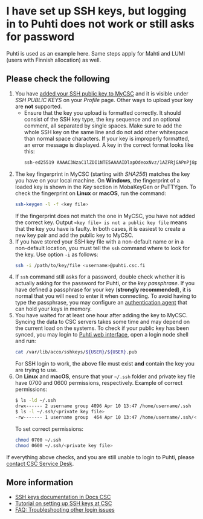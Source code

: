 # I have set up SSH keys, but logging in to Puhti does not work or still asks for password

Puhti is used as an example here. Same steps apply for Mahti and LUMI (users
with Finnish allocation) as well.

## Please check the following

1. You have
   [added your SSH public key to MyCSC](../../computing/connecting/ssh-keys.md#adding-public-key-in-mycsc)
   and it is visible under _SSH PUBLIC KEYS_ on your _Profile_ page. Other ways
   to upload your key are **not** supported.
    * Ensure that the key you upload is formatted correctly. It should consist
      of the SSH key type, the key sequence and an optional comment, all
      separated by single spaces. Make sure to add the whole SSH key on the
      same line and do not add other whitespace than normal space characters.
      If your key is improperly formatted, an error message is displayed. A key
      in the correct format looks like this:
      ```bash
      ssh-ed25519 AAAAC3NzaC1lZDI1NTE5AAAAIDlapOdeoxNvz/1AZFRjGAPnPj8pzzz3skI+a+yJS5b7 optional-comment
      ```
2. The key fingerprint in MyCSC (starting with _SHA256_) matches the key you
   have on your local machine. On **Windows**, the fingerprint of a loaded key
   is shown in the _Key_ section in MobaKeyGen or PuTTYgen. To check the
   fingerprint on **Linux** or **macOS**, run the command:
   ```bash
   ssh-keygen -l -f <key file>
   ```
   If the fingerprint does not match the one in MyCSC, you have not added the
   correct key. Output `<key file> is not a public key file` means that the key
   you have is faulty. In both cases, it is easiest to create a new key pair
   and add the public key to MyCSC.
3. If you have stored your SSH key file with a non-default name or in a
   non-default location, you must tell the `ssh` command where to look for the
   key. Use option `-i` as follows:
   ```bash
   ssh -i /path/to/key/file <username>@puhti.csc.fi
   ```
4. If `ssh` command still asks for a password, double check whether it is
   actually asking for the password for Puhti, or the _key passphrase_. If you
   have defined a passphrase for your key (**strongly recommended**), it is
   normal that you will need to enter it when connecting. To avoid having to
   type the passphrase, you may configure an
   [authentication agent](../../computing/connecting/ssh-unix.md#authentication-agent)
   that can hold your keys in memory.
5. You have waited for at least one hour after adding the key to MyCSC. Syncing
   the data to CSC servers takes some time and may depend on the current load
   on the systems. To check if your public key has been synced, you may login
   to [Puhti web interface](https://www.puhti.csc.fi), open a login node shell
   and run:
   ```bash
   cat /var/lib/acco/sshkeys/${USER}/${USER}.pub
   ```
   For SSH login to work, the above file must exist **and** contain the key you
   are trying to use.
6. On **Linux** and **macOS**, ensure that your `~/.ssh` folder and private key
   file have 0700 and 0600 permissions, respectively. Example of correct
   permissions:
   ```bash
   $ ls -ld ~/.ssh
   drwx------ 2 username group 4096 Apr 10 13:47 /home/username/.ssh
   $ ls -l ~/.ssh/<private key file>
   -rw------- 1 username group  464 Apr 10 13:47 /home/username/.ssh/<private key file>
   ```
   To set correct permissions:
   ```bash
   chmod 0700 ~/.ssh
   chmod 0600 ~/.ssh/<private key file>
   ```

If everything above checks, and you are still unable to login to Puhti, please
[contact CSC Service Desk](../contact.md).

## More information

* [SSH keys documentation in Docs CSC](../../computing/connecting/ssh-keys.md)
* [Tutorial on setting up SSH keys at CSC](https://csc-training.github.io/csc-env-eff/hands-on/connecting/ssh-keys.html)
* [FAQ: Troubleshooting other login issues](i-cannot-login.md)
